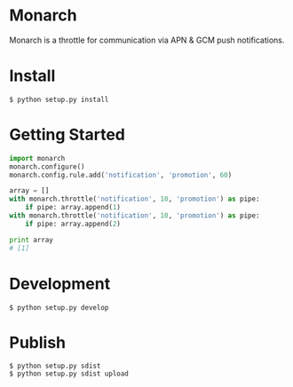 # Monarch
Monarch is a throttle for communication via APN &amp; GCM push notifications. 


# Install

	$ python setup.py install

# Getting Started

```python
import monarch
monarch.configure()
monarch.config.rule.add('notification', 'promotion', 60)

array = []
with monarch.throttle('notification', 10, 'promotion') as pipe:
    if pipe: array.append(1)
with monarch.throttle('notification', 10, 'promotion') as pipe:
	if pipe: array.append(2)

print array
# [1]
```
# Development

	$ python setup.py develop

# Publish

	$ python setup.py sdist
	$ python setup.py sdist upload


